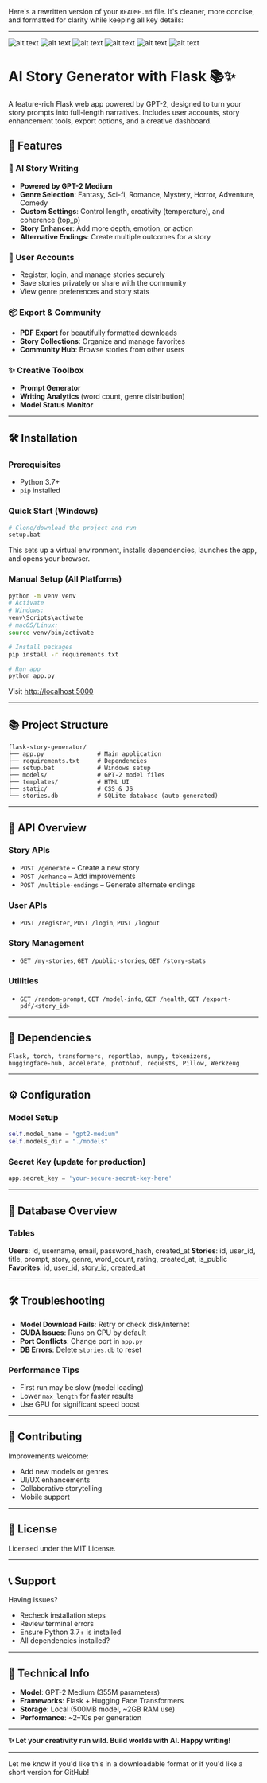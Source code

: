 Here's a rewritten version of your `README.md` file. It's cleaner, more concise, and formatted for clarity while keeping all key details:

---
![alt text](images/Screenshot_3-7-2025_232616_127.0.0.1.jpeg) 
![alt text](images/Screenshot_3-7-2025_232842_127.0.0.1.jpeg) 
![alt text](images/Screenshot_3-7-2025_232952_127.0.0.1.jpeg) 
![alt text](images/Screenshot_3-7-2025_233219_127.0.0.1.jpeg) 
![alt text](images/Screenshot_3-7-2025_233234_127.0.0.1.jpeg) 
![alt text](images/Screenshot_3-7-2025_233248_127.0.0.1.jpeg)
# AI Story Generator with Flask 📚✨

A feature-rich Flask web app powered by GPT-2, designed to turn your story prompts into full-length narratives. Includes user accounts, story enhancement tools, export options, and a creative dashboard.

## 🚀 Features

### 🤖 AI Story Writing

* **Powered by GPT-2 Medium**
* **Genre Selection**: Fantasy, Sci-fi, Romance, Mystery, Horror, Adventure, Comedy
* **Custom Settings**: Control length, creativity (temperature), and coherence (top\_p)
* **Story Enhancer**: Add more depth, emotion, or action
* **Alternative Endings**: Create multiple outcomes for a story

### 👤 User Accounts

* Register, login, and manage stories securely
* Save stories privately or share with the community
* View genre preferences and story stats

### 📦 Export & Community

* **PDF Export** for beautifully formatted downloads
* **Story Collections**: Organize and manage favorites
* **Community Hub**: Browse stories from other users

### ✨ Creative Toolbox

* **Prompt Generator**
* **Writing Analytics** (word count, genre distribution)
* **Model Status Monitor**

---

## 🛠️ Installation

### Prerequisites

* Python 3.7+
* `pip` installed

### Quick Start (Windows)

```bash
# Clone/download the project and run
setup.bat
```

This sets up a virtual environment, installs dependencies, launches the app, and opens your browser.

### Manual Setup (All Platforms)

```bash
python -m venv venv
# Activate
# Windows:
venv\Scripts\activate
# macOS/Linux:
source venv/bin/activate

# Install packages
pip install -r requirements.txt

# Run app
python app.py
```

Visit [http://localhost:5000](http://localhost:5000)

---

## 📚 Project Structure

```
flask-story-generator/
├── app.py               # Main application
├── requirements.txt     # Dependencies
├── setup.bat            # Windows setup
├── models/              # GPT-2 model files
├── templates/           # HTML UI
├── static/              # CSS & JS
└── stories.db           # SQLite database (auto-generated)
```

---

## 🧪 API Overview

### Story APIs

* `POST /generate` – Create a new story
* `POST /enhance` – Add improvements
* `POST /multiple-endings` – Generate alternate endings

### User APIs

* `POST /register`, `POST /login`, `POST /logout`

### Story Management

* `GET /my-stories`, `GET /public-stories`, `GET /story-stats`

### Utilities

* `GET /random-prompt`, `GET /model-info`, `GET /health`, `GET /export-pdf/<story_id>`

---

## 🧩 Dependencies

```text
Flask, torch, transformers, reportlab, numpy, tokenizers,
huggingface-hub, accelerate, protobuf, requests, Pillow, Werkzeug
```

---

## ⚙️ Configuration

### Model Setup

```python
self.model_name = "gpt2-medium"
self.models_dir = "./models"
```

### Secret Key (update for production)

```python
app.secret_key = 'your-secure-secret-key-here'
```

---

## 🧾 Database Overview

### Tables

**Users**: id, username, email, password\_hash, created\_at
**Stories**: id, user\_id, title, prompt, story, genre, word\_count, rating, created\_at, is\_public
**Favorites**: id, user\_id, story\_id, created\_at

---

## 🛠 Troubleshooting

* **Model Download Fails**: Retry or check disk/internet
* **CUDA Issues**: Runs on CPU by default
* **Port Conflicts**: Change port in `app.py`
* **DB Errors**: Delete `stories.db` to reset

### Performance Tips

* First run may be slow (model loading)
* Lower `max_length` for faster results
* Use GPU for significant speed boost

---

## 🤝 Contributing

Improvements welcome:

* Add new models or genres
* UI/UX enhancements
* Collaborative storytelling
* Mobile support

---

## 📃 License

Licensed under the MIT License.

---

## 📞 Support

Having issues?

* Recheck installation steps
* Review terminal errors
* Ensure Python 3.7+ is installed
* All dependencies installed?

---

## 🧠 Technical Info

* **Model**: GPT-2 Medium (355M parameters)
* **Frameworks**: Flask + Hugging Face Transformers
* **Storage**: Local (500MB model, \~2GB RAM use)
* **Performance**: \~2–10s per generation

---

**✨ Let your creativity run wild. Build worlds with AI. Happy writing!**

---

Let me know if you'd like this in a downloadable format or if you'd like a short version for GitHub!
